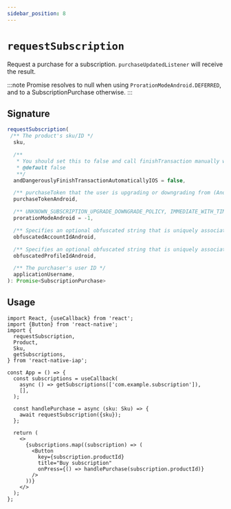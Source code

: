 ```yaml
---
sidebar_position: 8
---
```


# `requestSubscription`

Request a purchase for a subscription. `purchaseUpdatedListener` will receive the result.

:::note
Promise resolves to null when using `ProrationModeAndroid.DEFERRED`, and to a SubscriptionPurchase otherwise.
:::

## Signature

```ts
requestSubscription(
 /** The product's sku/ID */
  sku,

  /**
   * You should set this to false and call finishTransaction manually when you have delivered the purchased goods to the user.
   * @default false
   **/
  andDangerouslyFinishTransactionAutomaticallyIOS = false,

  /** purchaseToken that the user is upgrading or downgrading from (Android). */
  purchaseTokenAndroid,

  /** UNKNOWN_SUBSCRIPTION_UPGRADE_DOWNGRADE_POLICY, IMMEDIATE_WITH_TIME_PRORATION, IMMEDIATE_AND_CHARGE_PRORATED_PRICE, IMMEDIATE_WITHOUT_PRORATION, DEFERRED */
  prorationModeAndroid = -1,

  /** Specifies an optional obfuscated string that is uniquely associated with the user's account in your app. */
  obfuscatedAccountIdAndroid,

  /** Specifies an optional obfuscated string that is uniquely associated with the user's profile in your app. */
  obfuscatedProfileIdAndroid,

  /** The purchaser's user ID */
  applicationUsername,
): Promise<SubscriptionPurchase>
```

## Usage

```tsx
import React, {useCallback} from 'react';
import {Button} from 'react-native';
import {
  requestSubscription,
  Product,
  Sku,
  getSubscriptions,
} from 'react-native-iap';

const App = () => {
  const subscriptions = useCallback(
    async () => getSubscriptions(['com.example.subscription']),
    [],
  );

  const handlePurchase = async (sku: Sku) => {
    await requestSubscription({sku});
  };

  return (
    <>
      {subscriptions.map((subscription) => (
        <Button
          key={subscription.productId}
          title="Buy subscription"
          onPress={() => handlePurchase(subscription.productId)}
        />
      ))}
    </>
  );
};
```
